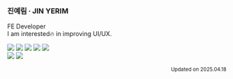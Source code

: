 ### 진예림 ∙ JIN YERIM

FE Developer<br>
I am interested🔥 in improving UI/UX.

<!-- 트위그팜 <sub>@스쿼드본부 FE developer 매니저 (2024.07 ~ )</sub><br>
탑코 <sub>@해외서비스 FE developer 사원 (2022.04 ~ 2023.12)</sub><br>
미래월드 <sub>@Web developer 인턴 (2021.06 ~ 2021.08)</sub><br> -->

<img src="https://img.shields.io/badge/JavaScript-F7DF1E?style=flat-square&logo=JavaScript&logoColor=black"/> <img src="https://img.shields.io/badge/TypeScript-3178C6?style=flat-square&logo=TypeScript&logoColor=white"/> <img src="https://img.shields.io/badge/React-61DAFB?style=flat-square&logo=React&logoColor=black"/> <img src="https://img.shields.io/badge/Next.js-181717?style=flat-square&logo=Next.js&logoColor=eee"/> <img src="https://img.shields.io/badge/Vue.js-3fb17e?style=flat-square&logo=vue.js&logoColor=white"/> <br/> <img src="https://img.shields.io/badge/Tailwind-06B6D4?style=flat-square&logo=TailwindCSS&logoColor=white"/> <img src="https://img.shields.io/badge/StyledComponent / Emotion-DB7093?style=flat-square&logo=styledComponents&logoColor=white"/>


<div align="end">
<sub>Updated on 2025.04.18</sub>
</div>

<!-- [![Hits](https://hits.seeyoufarm.com/api/count/incr/badge.svg?url=https%3A%2F%2Fgithub.com%2Fyeeeerim%2Fhit-counter&count_bg=%23E0F0FF&title_bg=%2387AAFF&icon=googlefit.svg&icon_color=%23FFFFFF&title=hits&edge_flat=false)](https://hits.seeyoufarm.com)

    
    
## 💪 Skills 
<img src="https://img.shields.io/badge/Git-F05032?style=flat-square&logo=Git&logoColor=white"/>&nbsp;
<img src="https://img.shields.io/badge/Github-181717?style=flat-square&logo=Github&logoColor=white"/>
<img src="https://img.shields.io/badge/VisualStudioCode-007ACC?style=flat-square&logo=VisualStudioCode&logoColor=white"/>
<img src="https://img.shields.io/badge/Notion-181717?style=flat-square&logo=Notion&logoColor=white"/>
<img src="https://img.shields.io/badge/Slack-4A154B?style=flat-square&logo=Slack&logoColor=white"/>
<img src="https://img.shields.io/badge/Figma-F24E1E?style=flat-square&logo=Figma&logoColor=white"/>

<img src="https://img.shields.io/badge/HTML5-E34F26?style=flat-square&logo=HTML5&logoColor=white"/>
<img src="https://img.shields.io/badge/CSS3-1572B6?style=flat-square&logo=CSS3&logoColor=white"/>
<img src="https://img.shields.io/badge/JavaScript-F7DF1E?style=flat-square&logo=JavaScript&logoColor=black"/>
<img src="https://img.shields.io/badge/TypeScript-3178C6?style=flat-square&logo=TypeScript&logoColor=white"/>
<img src="https://img.shields.io/badge/React-61DAFB?style=flat-square&logo=React&logoColor=black"/>
<img src="https://img.shields.io/badge/Next.js-181717?style=flat-square&logo=Next.js&logoColor=eee"/> <br>
<img src="https://img.shields.io/badge/Tailwind CSS-06B6D4?style=flat-square&logo=Tailwind CSS&logoColor=white"/>
<img src="https://img.shields.io/badge/StyledComponents/Emotion-DB7093?style=flat-square&logo=styled components&logoColor=white"/>
<img src="https://img.shields.io/badge/Recoil-3178C6?style=flat-square&logo=recoil&logoColor=white"/> -->



 <!-- ![Anurag's GitHub stats](https://github-readme-stats.vercel.app/api?username=yeeeerim&show_icons=true&theme=gruvbox)   -->


